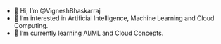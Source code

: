 - 👋 Hi, I’m @VigneshBhaskarraj
- 👀 I’m interested in Artificial Intelligence, Machine Learning and Cloud Computing.
- 🌱 I’m currently learning AI/ML and Cloud Concepts.

<!---
VigneshBhaskarraj/VigneshBhaskarraj is a ✨ special ✨ repository because its `README.md` (this file) appears on your GitHub profile.
You can click the Preview link to take a look at your changes.
--->
